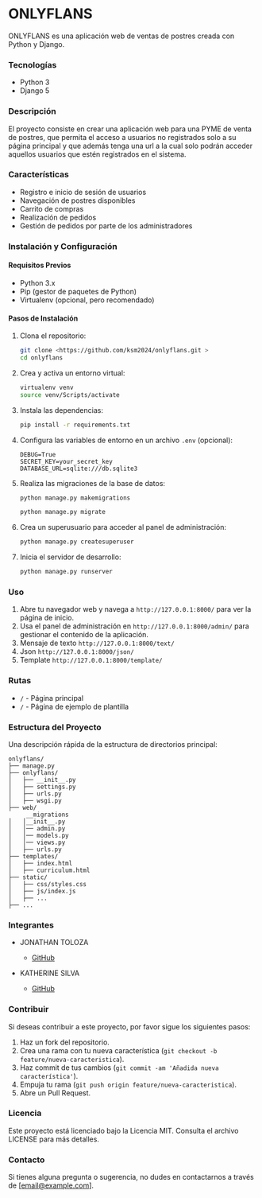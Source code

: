# ONLYFLANS

ONLYFLANS es una aplicación web de ventas de postres creada con Python y Django.


### Tecnologías

- Python 3
- Django 5

### Descripción

El proyecto consiste en crear una aplicación web para una PYME de venta de postres, que permita el acceso a usuarios no registrados solo a su página principal y que además tenga una url a la cual solo podrán acceder aquellos usuarios que
estén registrados en el sistema.

### Características

- Registro e inicio de sesión de usuarios
- Navegación de postres disponibles
- Carrito de compras
- Realización de pedidos
- Gestión de pedidos por parte de los administradores

### Instalación y Configuración

#### Requisitos Previos

- Python 3.x
- Pip (gestor de paquetes de Python)
- Virtualenv (opcional, pero recomendado)

#### Pasos de Instalación

1. Clona el repositorio:

   ```bash
   git clone <https://github.com/ksm2024/onlyflans.git >
   cd onlyflans
   ```

2. Crea y activa un entorno virtual:

   ```bash
   virtualenv venv
   source venv/Scripts/activate
   ```

3. Instala las dependencias:

   ```bash
   pip install -r requirements.txt
   ```

4. Configura las variables de entorno en un archivo `.env` (opcional):

   ```env
   DEBUG=True
   SECRET_KEY=your_secret_key
   DATABASE_URL=sqlite:///db.sqlite3
   ```

5. Realiza las migraciones de la base de datos:

   ```bash
   python manage.py makemigrations
   ```

   ```bash
   python manage.py migrate
   ```

6. Crea un superusuario para acceder al panel de administración:

   ```bash
   python manage.py createsuperuser
   ```

7. Inicia el servidor de desarrollo:
   ```bash
   python manage.py runserver

### Uso

1. Abre tu navegador web y navega a `http://127.0.0.1:8000/` para ver la página de inicio.
2. Usa el panel de administración en `http://127.0.0.1:8000/admin/` para gestionar el contenido de la aplicación.
3. Mensaje de texto `http://127.0.0.1:8000/text/`
4. Json `http://127.0.0.1:8000/json/`
5. Template `http://127.0.0.1:8000/template/`

### Rutas

- `/` - Página principal
- `/` - Página de ejemplo de plantilla

### Estructura del Proyecto

Una descripción rápida de la estructura de directorios principal:

```plaintext
onlyflans/
├── manage.py
├── onlyflans/
│   ├── __init__.py
│   ├── settings.py
│   ├── urls.py
│   ├── wsgi.py
├── web/
     __migrations
│   │__init__.py
│   │── admin.py
│   │── models.py
│   │── views.py
│   ├── urls.py
├── templates/
│   ├── index.html
│   ├── curriculum.html
├── static/
│   ├── css/styles.css
│   ├── js/index.js
│   ├── ...
├── ...
```

### Integrantes

- JONATHAN TOLOZA
  - [GitHub](<enlace github>)

- KATHERINE SILVA
  - [GitHub](<https://github.com/ksm2024/onlyflans.git>)

 
### Contribuir

Si deseas contribuir a este proyecto, por favor sigue los siguientes pasos:

1. Haz un fork del repositorio.
2. Crea una rama con tu nueva característica (`git checkout -b feature/nueva-caracteristica`).
3. Haz commit de tus cambios (`git commit -am 'Añadida nueva característica'`).
4. Empuja tu rama (`git push origin feature/nueva-caracteristica`).
5. Abre un Pull Request.

### Licencia

Este proyecto está licenciado bajo la Licencia MIT. Consulta el archivo LICENSE para más detalles.

### Contacto

Si tienes alguna pregunta o sugerencia, no dudes en contactarnos a través de [email@example.com].



